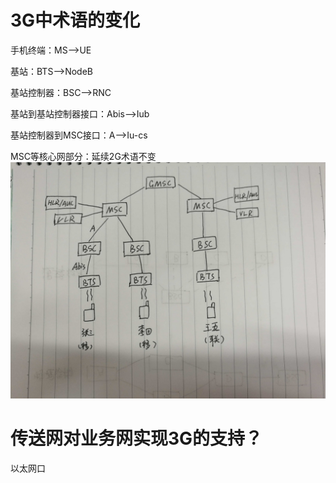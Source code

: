 # 3G中术语的变化

手机终端：MS——&gt;UE

基站：BTS——&gt;NodeB

基站控制器：BSC——&gt;RNC

基站到基站控制器接口：Abis——&gt;Iub

基站控制器到MSC接口：A——&gt;Iu-cs

MSC等核心网部分：延续2G术语不变![](/assets/IMG_20170518_180235.jpg)

# 传送网对业务网实现3G的支持？

以太网口

